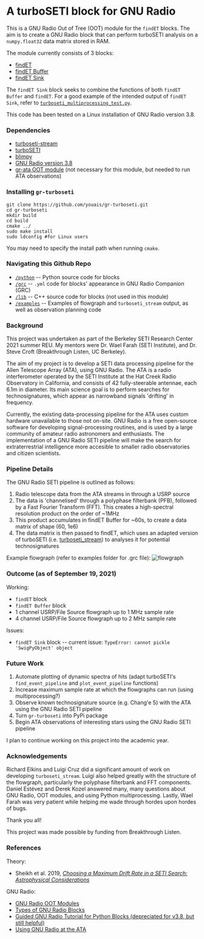 # A turboSETI block for GNU Radio

This is a GNU Radio Out of Tree (OOT) module for the `findET` blocks. The aim is to create a GNU Radio block that can perform turboSETI analysis on a `numpy.float32` data matrix stored in RAM.

The module currently consists of 3 blocks:
- [findET](https://github.com/youais/gr-turboseti/blob/master/python/find_et.py)
- [findET Buffer](https://github.com/youais/gr-turboseti/blob/master/python/find_et_buffer.py)
- [findET Sink](https://github.com/youais/gr-turboseti/blob/master/python/find_et_sync.py)

The `findET Sink` block seeks to combine the functions of both `findET Buffer` and `findET`. For a good example of the intended output of `findET Sink`, refer to [`turboseti_multiprocessing_test.py`](https://github.com/youais/gr-turboseti/blob/master/examples/turboseti_multiprocessing_test.py). 

This code has been tested on a Linux installation of GNU Radio version 3.8.


### Dependencies

- [turboseti-stream](https://github.com/luigifcruz/turboseti-stream)
- [turboSETI](https://github.com/UCBerkeleySETI/turbo_seti/tree/e9dbcd8319cf332858ed95e3090ae1feeebab25d)
- [blimpy](https://github.com/UCBerkeleySETI/blimpy)
- [GNU Radio version 3.8](https://wiki.gnuradio.org/index.php/InstallingGR)
- [gr-ata OOT module](https://github.com/SETIatHCRO/gr-ata) (not necessary for this module, but needed to run ATA observations)


### Installing `gr-turboseti`

```
git clone https://github.com/youais/gr-turboseti.git
cd gr-turboseti
mkdir build
cd build
cmake ../
sudo make install
sudo ldconfig #for Linux users
```
You may need to specify the install path when running `cmake`.


### Navigating this Github Repo

- [`/python`](https://github.com/youais/gr-turboseti/tree/master/python) -- Python source code for blocks
- [`/grc`](https://github.com/youais/gr-turboseti/tree/master/grc) -- `.yml` code for blocks' appearance in GNU Radio Companion (GRC)
- [`/lib`](https://github.com/youais/gr-turboseti/tree/master/lib) -- C++ source code for blocks (not used in this module)
- [`/examples`](https://github.com/youais/gr-turboseti/tree/master/examples) -- Examples of flowgraph and `turboseti_stream` output, as well as observation planning code


### Background

This project was undertaken as part of the Berkeley SETI Research Center 2021 summer REU. My mentors were Dr. Wael Farah (SETI Institute), and Dr. Steve Croft (Breakthrough Listen, UC Berkeley).

The aim of my project is to develop a SETI data processing pipeline for the Allen Telescope Array (ATA), using GNU Radio. The ATA is a radio interferometer operated by the SETI Institute at the Hat Creek Radio Observatory in California, and consists of 42 fully-steerable antennae, each 6.1m in diameter. Its main science goal is to perform searches for technosignatures, which appear as narrowband signals 'drifting' in frequency. 

Currently, the existing data-processing pipeline for the ATA uses custom hardware unavailable to those not on-site. GNU Radio is a free open-source software for developing signal-processing routines, and is used by a large community of amateur radio astronomers and enthusiasts. The implementation of a GNU Radio SETI pipeline will make the search for extraterrestrial intelligence more accesible to smaller radio observatories and citizen scientists.


### Pipeline Details

The GNU Radio SETI pipeline is outlined as follows:
1. Radio telescope data from the ATA streams in through a USRP source
2. The data is 'channelised' through a polyphase filterbank (PFB), followed by a Fast Fourier Transform (FFT). This creates a high-spectral resolution product on the order of ~1MHz
3. This product accumulates in findET Buffer for ~60s, to create a data matrix of shape (60, 1e6)
4. The data matrix is then passed to findET, which uses an adapted version of turboSETI (i.e. [turboseti_stream](https://github.com/luigifcruz/turboseti-stream/blob/main/main.py)) to analyses it for potential technosignatures

Example flowgraph (refer to examples folder for .grc file):
![flowgraph](https://user-images.githubusercontent.com/54188486/132890991-4e16bc41-c3ff-425e-a8e3-f010319d4c48.jpg)


### Outcome (as of September 19, 2021)

Working:
- `findET` block
- `findET Buffer` block
- 1 channel USRP/File Source flowgraph up to 1 MHz sample rate
- 4 channel USRP/File Source flowgraph up to 2 MHz sample rate

Issues:
- `findET Sink` block -- current issue: `TypeError: cannot pickle 'SwigPyObject' object`

### Future Work

1. Automate plotting of dynamic spectra of hits (adapt turboSETI's `find_event_pipeline` and `plot_event_pipeline` functions)
2. Increase maximum sample rate at which the flowgraphs can run (using multiprocessing?)
3. Observe known technosignature source (e.g. Chang'e 5) with the ATA using the GNU Radio SETI pipeline
4. Turn `gr-turboseti` into PyPi package
5. Begin ATA observations of interesting stars using the GNU Radio SETI pipeline

I plan to continue working on this project into the academic year.


### Acknowledgements

Richard Elkins and Luigi Cruz did a significant amount of work on developing `turboseti_stream`. Luigi also helped greatly with the structure of the flowgraph, particularly the polyphase filterbank and FFT components. Daniel Estévez and Derek Kozel answered many, many questions about GNU Radio, OOT modules, and using Python multiprocessing. Lastly, Wael Farah was very patient while helping me wade through hordes upon hordes of bugs.

Thank you all!

This project was made possible by funding from Breakthrough Listen.


### References

Theory:
- Sheikh et al. 2019, [_Choosing a Maximum Drift Rate in a SETI Search: Astrophysical Considerations_](https://arxiv.org/abs/1910.01148)

GNU Radio:
- [GNU Radio OOT Modules](https://wiki.gnuradio.org/index.php/OutOfTreeModules)
- [Types of GNU Radio Blocks](https://wiki.gnuradio.org/index.php/Types_of_Blocks)
- [Guided GNU Radio Tutorial for Python Blocks (depreciated for v3.8, but still helpful)](https://wiki.gnuradio.org/index.php/Guided_Tutorial_GNU_Radio_in_Python)
- [Using GNU Radio at the ATA](https://wiki.gnuradio.org/index.php/GNURadio@theATA)

